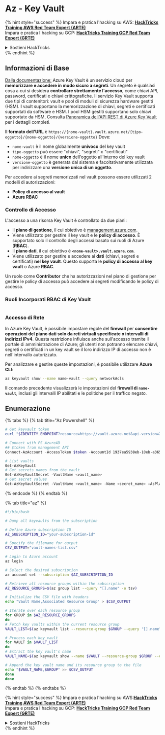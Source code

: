 # Az - Key Vault

{% hint style="success" %}
Impara e pratica l'hacking su AWS: <img src="/.gitbook/assets/image.png" alt="" data-size="line">[**HackTricks Training AWS Red Team Expert (ARTE)**](https://training.hacktricks.xyz/courses/arte)<img src="/.gitbook/assets/image.png" alt="" data-size="line">\
Impara e pratica l'hacking su GCP: <img src="/.gitbook/assets/image (2).png" alt="" data-size="line">[**HackTricks Training GCP Red Team Expert (GRTE)**<img src="/.gitbook/assets/image (2).png" alt="" data-size="line">](https://training.hacktricks.xyz/courses/grte)

<details>

<summary>Sostieni HackTricks</summary>

* Controlla i [**piani di abbonamento**](https://github.com/sponsors/carlospolop)!
* **Unisciti al** 💬 [**gruppo Discord**](https://discord.gg/hRep4RUj7f) o al [**gruppo telegram**](https://t.me/peass) o **seguici** su **Twitter** 🐦 [**@hacktricks\_live**](https://twitter.com/hacktricks\_live)**.**
* **Condividi trucchi di hacking inviando PR a** [**HackTricks**](https://github.com/carlospolop/hacktricks) e [**HackTricks Cloud**](https://github.com/carlospolop/hacktricks-cloud) repos di github.

</details>
{% endhint %}

## Informazioni di Base

[Dalla documentazione:](https://learn.microsoft.com/en-us/azure/key-vault/general/basic-concepts) Azure Key Vault è un servizio cloud per **memorizzare e accedere in modo sicuro a segreti**. Un segreto è qualsiasi cosa a cui si desidera **controllare strettamente l'accesso**, come chiavi API, password, certificati o chiavi crittografiche. Il servizio Key Vault supporta due tipi di contenitori: vault e pool di moduli di sicurezza hardware gestiti (HSM). I vault supportano la memorizzazione di chiavi, segreti e certificati supportati da software e HSM. I pool HSM gestiti supportano solo chiavi supportate da HSM. Consulta [Panoramica dell'API REST di Azure Key Vault](https://learn.microsoft.com/en-us/azure/key-vault/general/about-keys-secrets-certificates) per i dettagli completi.

Il **formato dell'URL** è `https://{nome-vault}.vault.azure.net/{tipo-oggetto}/{nome-oggetto}/{versione-oggetto}` Dove:

* `nome-vault` è il nome globalmente **univoco** del key vault
* `tipo-oggetto` può essere "chiavi", "segreti" o "certificati"
* `nome-oggetto` è il nome **unico** dell'oggetto all'interno del key vault
* `versione-oggetto` è generata dal sistema e facoltativamente utilizzata per indirizzare una **versione unica di un oggetto**.

Per accedere ai segreti memorizzati nel vault possono essere utilizzati 2 modelli di autorizzazioni:

* **Policy di accesso al vault**
* **Azure RBAC**

### Controllo di Accesso <a href="#access-control" id="access-control"></a>

L'accesso a una risorsa Key Vault è controllato da due piani:

* Il **piano di gestione**, il cui obiettivo è [management.azure.com](http://management.azure.com/).&#x20;
* Viene utilizzato per gestire il key vault e le **policy di accesso**. È supportato solo il controllo degli accessi basato sui ruoli di Azure (**RBAC**).
* Il **piano dati**, il cui obiettivo è **`<nome-vault>.vault.azure.com`**.&#x20;
* Viene utilizzato per gestire e accedere ai **dati** (chiavi, segreti e certificati) **nel key vault**. Questo supporta le **policy di accesso al key vault** o Azure **RBAC**.

Un ruolo come **Contributor** che ha autorizzazioni nel piano di gestione per gestire le policy di accesso può accedere ai segreti modificando le policy di accesso.

### Ruoli Incorporati RBAC di Key Vault <a href="#rbac-built-in-roles" id="rbac-built-in-roles"></a>

<figure><img src="../../.gitbook/assets/image (3) (1) (1) (1) (1).png" alt=""><figcaption></figcaption></figure>

### Accesso di Rete

In Azure Key Vault, è possibile impostare regole del **firewall** per **consentire operazioni del piano dati solo da reti virtuali specificate o intervalli di indirizzi IPv4**. Questa restrizione influisce anche sull'accesso tramite il portale di amministrazione di Azure; gli utenti non potranno elencare chiavi, segreti o certificati in un key vault se il loro indirizzo IP di accesso non è nell'intervallo autorizzato.

Per analizzare e gestire queste impostazioni, è possibile utilizzare **Azure CLI**:
```bash
az keyvault show --name name-vault --query networkAcls
```
Il comando precedente visualizzerà le impostazioni del f**irewall di `name-vault`**, inclusi gli intervalli IP abilitati e le politiche per il traffico negato.

## Enumerazione

{% tabs %}
{% tab title="Az Powershell" %}
```powershell
# Get keyvault token
curl "$IDENTITY_ENDPOINT?resource=https://vault.azure.net&api-version=2017-09-01" -H secret:$IDENTITY_HEADER

# Connect with PS AzureAD
## $token from management API
Connect-AzAccount -AccessToken $token -AccountId 1937ea5938eb-10eb-a365-10abede52387 -KeyVaultAccessToken $keyvaulttoken

# List vaults
Get-AzKeyVault
# Get secrets names from the vault
Get-AzKeyVaultSecret -VaultName <vault_name>
# Get secret values
Get-AzKeyVaultSecret -VaultName <vault_name> -Name <secret_name> –AsPlainText
```
{% endcode %}
{% endtab %}

{% tab title="az" %}
```bash
#!/bin/bash

# Dump all keyvaults from the subscription

# Define Azure subscription ID
AZ_SUBSCRIPTION_ID="your-subscription-id"

# Specify the filename for output
CSV_OUTPUT="vault-names-list.csv"

# Login to Azure account
az login

# Select the desired subscription
az account set --subscription $AZ_SUBSCRIPTION_ID

# Retrieve all resource groups within the subscription
AZ_RESOURCE_GROUPS=$(az group list --query "[].name" -o tsv)

# Initialize the CSV file with headers
echo "Vault Name,Associated Resource Group" > $CSV_OUTPUT

# Iterate over each resource group
for GROUP in $AZ_RESOURCE_GROUPS
do
# Fetch key vaults within the current resource group
VAULT_LIST=$(az keyvault list --resource-group $GROUP --query "[].name" -o tsv)

# Process each key vault
for VAULT in $VAULT_LIST
do
# Extract the key vault's name
VAULT_NAME=$(az keyvault show --name $VAULT --resource-group $GROUP --query "name" -o tsv)

# Append the key vault name and its resource group to the file
echo "$VAULT_NAME,$GROUP" >> $CSV_OUTPUT
done
done
```
{% endtab %}
{% endtabs %}

{% hint style="success" %}
Impara e pratica l'hacking su AWS:<img src="/.gitbook/assets/image.png" alt="" data-size="line">[**HackTricks Training AWS Red Team Expert (ARTE)**](https://training.hacktricks.xyz/courses/arte)<img src="/.gitbook/assets/image.png" alt="" data-size="line">\
Impara e pratica l'hacking su GCP: <img src="/.gitbook/assets/image (2).png" alt="" data-size="line">[**HackTricks Training GCP Red Team Expert (GRTE)**<img src="/.gitbook/assets/image (2).png" alt="" data-size="line">](https://training.hacktricks.xyz/courses/grte)

<details>

<summary>Sostieni HackTricks</summary>

* Controlla i [**piani di abbonamento**](https://github.com/sponsors/carlospolop)!
* **Unisciti al** 💬 [**gruppo Discord**](https://discord.gg/hRep4RUj7f) o al [**gruppo telegram**](https://t.me/peass) o **seguici** su **Twitter** 🐦 [**@hacktricks\_live**](https://twitter.com/hacktricks\_live)**.**
* **Condividi trucchi di hacking inviando PR a** [**HackTricks**](https://github.com/carlospolop/hacktricks) e [**HackTricks Cloud**](https://github.com/carlospolop/hacktricks-cloud) github repos.

</details>
{% endhint %}
